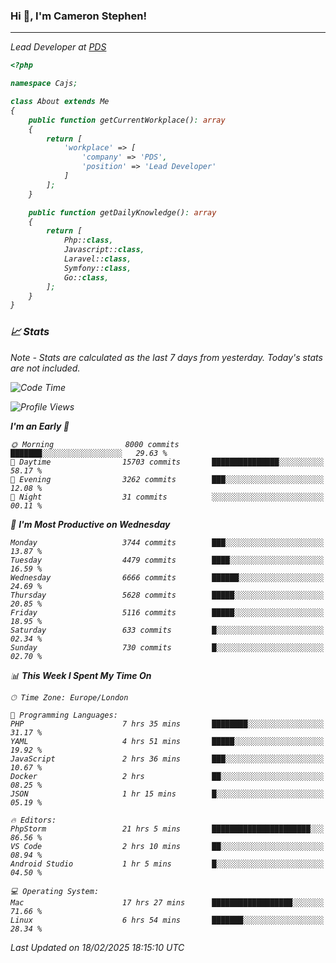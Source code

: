 ### Hi 👋, I'm Cameron Stephen!
<hr>
<p><em>Lead Developer at <a href="https://prindatasolutions.co.uk">PDS</a></p>


```php
<?php

namespace Cajs;

class About extends Me
{
    public function getCurrentWorkplace(): array
    {
        return [
            'workplace' => [
                'company' => 'PDS',
                'position' => 'Lead Developer'
            ]
        ];
    }

    public function getDailyKnowledge(): array
    {
        return [
            Php::class,
            Javascript::class,
            Laravel::class,
            Symfony::class,
            Go::class,
        ];
    }
}
```

### 📈 Stats
<p><em>Note - Stats are calculated as the last 7 days from yesterday. Today's stats are not included.</em></p>


<!--START_SECTION:waka-->
![Code Time](http://img.shields.io/badge/Code%20Time-4%2C332%20hrs%2021%20mins-blue)

![Profile Views](http://img.shields.io/badge/Profile%20Views-3-blue)

**I'm an Early 🐤** 

```text
🌞 Morning                8000 commits        ███████░░░░░░░░░░░░░░░░░░   29.63 % 
🌆 Daytime                15703 commits       ███████████████░░░░░░░░░░   58.17 % 
🌃 Evening                3262 commits        ███░░░░░░░░░░░░░░░░░░░░░░   12.08 % 
🌙 Night                  31 commits          ░░░░░░░░░░░░░░░░░░░░░░░░░   00.11 % 
```
📅 **I'm Most Productive on Wednesday** 

```text
Monday                   3744 commits        ███░░░░░░░░░░░░░░░░░░░░░░   13.87 % 
Tuesday                  4479 commits        ████░░░░░░░░░░░░░░░░░░░░░   16.59 % 
Wednesday                6666 commits        ██████░░░░░░░░░░░░░░░░░░░   24.69 % 
Thursday                 5628 commits        █████░░░░░░░░░░░░░░░░░░░░   20.85 % 
Friday                   5116 commits        █████░░░░░░░░░░░░░░░░░░░░   18.95 % 
Saturday                 633 commits         █░░░░░░░░░░░░░░░░░░░░░░░░   02.34 % 
Sunday                   730 commits         █░░░░░░░░░░░░░░░░░░░░░░░░   02.70 % 
```


📊 **This Week I Spent My Time On** 

```text
🕑︎ Time Zone: Europe/London

💬 Programming Languages: 
PHP                      7 hrs 35 mins       ████████░░░░░░░░░░░░░░░░░   31.17 % 
YAML                     4 hrs 51 mins       █████░░░░░░░░░░░░░░░░░░░░   19.92 % 
JavaScript               2 hrs 36 mins       ███░░░░░░░░░░░░░░░░░░░░░░   10.67 % 
Docker                   2 hrs               ██░░░░░░░░░░░░░░░░░░░░░░░   08.25 % 
JSON                     1 hr 15 mins        █░░░░░░░░░░░░░░░░░░░░░░░░   05.19 % 

🔥 Editors: 
PhpStorm                 21 hrs 5 mins       ██████████████████████░░░   86.56 % 
VS Code                  2 hrs 10 mins       ██░░░░░░░░░░░░░░░░░░░░░░░   08.94 % 
Android Studio           1 hr 5 mins         █░░░░░░░░░░░░░░░░░░░░░░░░   04.50 % 

💻 Operating System: 
Mac                      17 hrs 27 mins      ██████████████████░░░░░░░   71.66 % 
Linux                    6 hrs 54 mins       ███████░░░░░░░░░░░░░░░░░░   28.34 % 
```


 Last Updated on 18/02/2025 18:15:10 UTC
<!--END_SECTION:waka-->
